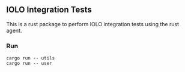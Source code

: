 ## IOLO Integration Tests

This is a rust package to perform IOLO integration tests using the rust agent.

### Run

```console
cargo run -- utils
cargo run -- user
```
